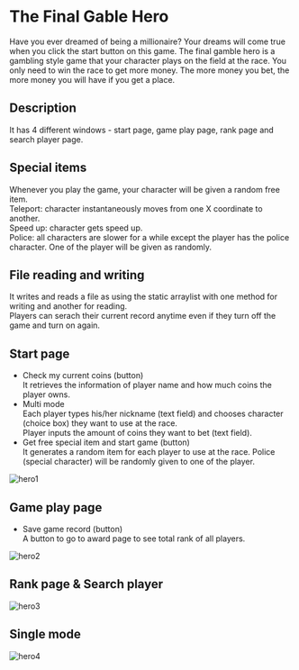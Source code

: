 # The Final Gable Hero 
Have you ever dreamed of being a millionaire? Your dreams will come true when you click the start button on this game. The final gamble hero is a gambling style game that your character plays on the field at the race. You only need to win the race to get more money. The more money you bet, the more money you will have if you get a place. 

## Description 
It has 4 different windows - start page, game play page, rank page and search player page.

## Special items 
Whenever you play the game, your character will be given a random free item. </br>
Teleport: character instantaneously moves from one X coordinate to another. </br>
Speed up: character gets speed up. </br>
Police: all characters are slower for a while except the player has the police character. One of the player will be given as randomly. 

## File reading and writing 
It writes and reads a file as using the static arraylist with one method for writing and another for reading. </br>
Players can serach their current record anytime even if they turn off the game and turn on again.

## Start page
* Check my current coins (button) </br>
It retrieves the information of player name and how much coins the player owns. </br>
* Multi mode </br>
Each player types his/her nickname (text field) and chooses character (choice box) they want to use at the race. </br>
Player inputs the amount of coins they want to bet (text field). </br>
* Get free special item and start game (button) </br>
It generates a random item for each player to use at the race. Police (special character) will be randomly given to one of the player. 

![hero1](https://user-images.githubusercontent.com/29807797/39850823-774d41ee-53e1-11e8-9502-79ad150937a7.gif)

## Game play page
* Save game record (button) </br>
A button to go to award page to see total rank of all players.

![hero2](https://user-images.githubusercontent.com/29807797/39851034-a86ab40e-53e2-11e8-9c01-ff70be9f4535.gif)

## Rank page & Search player

![hero3](https://user-images.githubusercontent.com/29807797/39852887-306470b6-53ed-11e8-9506-2da9f16762ed.gif)

## Single mode

![hero4](https://user-images.githubusercontent.com/29807797/39852907-47a38c62-53ed-11e8-8dfc-3246ffb4fb88.gif)
